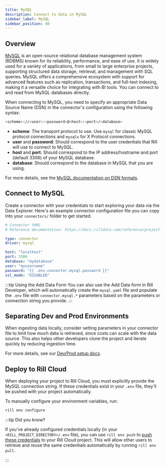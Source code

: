 ```yaml
---
title: MySQL
description: Connect to data in MySQL
sidebar_label: MySQL
sidebar_position: 40
---
```


<!-- WARNING: There are links to this page in source code. If you move it, find and replace the links and consider adding a redirect in docusaurus.config.js. -->

## Overview

[MySQL](https://dev.mysql.com/doc/refman/8.0/en/introduction.html) is an open-source relational database management system (RDBMS) known for its reliability, performance, and ease of use. It is widely used for a variety of applications, from small to large enterprise projects, supporting structured data storage, retrieval, and management with SQL queries. MySQL offers a comprehensive ecosystem with support for advanced features such as replication, transactions, and full-text indexing, making it a versatile choice for integrating with BI tools. You can connect to and read from MySQL databases directly.

When connecting to MySQL, you need to specify an appropriate Data Source Name (DSN) in the connector's configuration using the following syntax:

```bash
<scheme>://<user>:<password>@<host>:<port>/<database>
```

- **scheme**: The transport protocol to use. Use `mysql` for classic MySQL protocol connections and `mysqlx` for X Protocol connections.
- **user** and **password**: Should correspond to the user credentials that Rill will use to connect to MySQL.
- **host** and **port**: Should correspond to the IP address/hostname and port (default 3306) of your MySQL database.
- **database**: Should correspond to the database in MySQL that you are using.

For more details, see the [MySQL documentation on DSN formats](https://dev.mysql.com/doc/refman/8.4/en/connecting-using-uri-or-key-value-pairs.html#connecting-using-uri).

## Connect to MySQL

Create a connector with your credentials to start exploring your data via the Data Explorer. Here's an example connector configuration file you can copy into your `connectors/` folder to get started.

```yaml
# Connector YAML
# Reference documentation: https://docs.rilldata.com/reference/project-files/connectors

type: connector 
driver: mysql 

host: "localhost"
port: 3306 
database: "mydatabase" 
user: "myusername" 
password: "{{ .env.connector.mysql.password }}"
ssl_mode: "DISABLED" 
```

:::tip Using the Add Data Form
You can also use the Add Data form in Rill Developer, which will automatically create the `mysql.yaml` file and populate the `.env` file with `connector.mysql.*` parameters based on the parameters or connection string you provide.
:::

## Separating Dev and Prod Environments

When ingesting data locally, consider setting parameters in your connector file to limit how much data is retrieved, since costs can scale with the data source. This also helps other developers clone the project and iterate quickly by reducing ingestion time.

For more details, see our [Dev/Prod setup docs](/connect/templating).

## Deploy to Rill Cloud

When deploying your project to Rill Cloud, you must explicitly provide the MySQL connection string. If these credentials exist in your `.env` file, they'll be pushed with your project automatically.

To manually configure your environment variables, run:
```bash
rill env configure
```


:::tip Did you know?

If you've already configured credentials locally (in your `<RILL_PROJECT_DIRECTORY>/.env` file), you can use `rill env push` to [push these credentials](/connect/credentials.md#rill-env-push) to your Rill Cloud project. This will allow other users to retrieve and reuse the same credentials automatically by running `rill env pull`.

:::